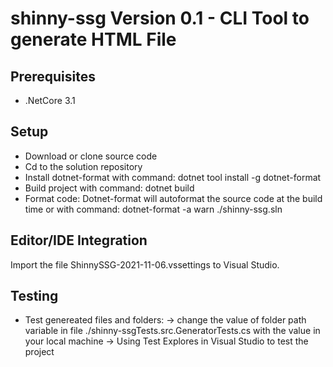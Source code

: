 # shinny-ssg Version 0.1 - CLI Tool to generate HTML File

## Prerequisites 
* .NetCore 3.1

## Setup
* Download or clone source code
* Cd to the solution repository
* Install dotnet-format with command: dotnet tool install -g dotnet-format
* Build project with command: dotnet build 
* Format code: Dotnet-format will autoformat the source code at the build time or with command: dotnet-format -a warn ./shinny-ssg.sln

## Editor/IDE Integration
 Import the file ShinnySSG-2021-11-06.vssettings to Visual Studio.

## Testing
* Test genereated files and folders: 
-> change the value of folder path variable in file ./shinny-ssgTests.src.GeneratorTests.cs with the value in your local machine
-> Using Test Explores in Visual Studio to test the project 
